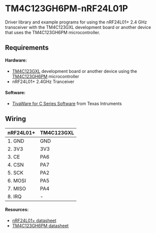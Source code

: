 # TM4C123GH6PM-nRF24L01P

Driver library and example programs for using the nRF24L01+ 2.4 GHz transceiver with the TM4C123GXL development board or another device that uses the TM4C123GH6PM microcontroller.

## Requirements

  #### Hardware:
  - [TM4C123GXL](http://www.ti.com/tool/EK-TM4C123GXL) development board or another device using the [TM4C123GH6PM](http://www.ti.com/product/TM4C123GH6PM) microcontroller
  - nRF24L01+ 2.4GHz Tranceiver

  #### Software:
  - [TivaWare for C Series Software](http://www.ti.com/tool/SW-TM4C) from Texas Intruments
  
  ## Wiring
  
  | nRF24L01+  | TM4C123GXL |
  | ------- | ---- |
  | 1. GND  | GND  |
  | 2. 3V3  | 3V3  |
  | 3. CE   | PA6  |
  | 4. CSN  | PA7  |
  | 5. SCK  | PA2  |
  | 6. MOSI | PA5  |
  | 7. MISO | PA4  |
  | 8. IRQ  |  -   |

#### Resources:
- [nRF24L01+ datasheet](https://www.sparkfun.com/datasheets/Components/SMD/nRF24L01Pluss_Preliminary_Product_Specification_v1_0.pdf)
- [TM4C123GH6PM datasheet](http://www.ti.com/lit/ds/spms376e/spms376e.pdf)